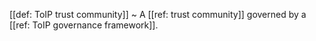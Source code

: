 [[def: ToIP trust community]]
~ A [[ref: trust community]] governed by a [[ref: ToIP governance framework]].

